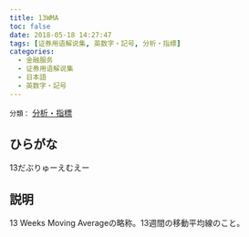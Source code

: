 ```yaml
---
title: 13WMA
toc: false
date: 2018-05-18 14:27:47
tags: [证券用语解说集, 英数字・記号, 分析・指標]
categories:
  - 金融服务
  - 证券用语解说集
  - 日本語
  - 英数字・記号
---
```


`分類：` [分析・指標](/tags/分析・指標/)

## ひらがな

13だぶりゅーえむえー

## 説明

13 Weeks Moving Averageの略称。13週間の移動平均線のこと。
